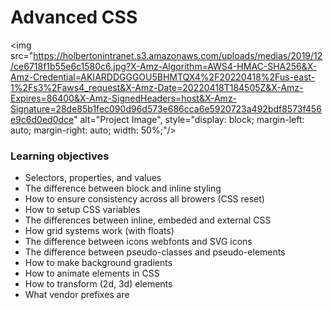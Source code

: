 # Advanced CSS

<img src="https://holbertonintranet.s3.amazonaws.com/uploads/medias/2019/12/ce6718f1b55e6c1580c6.jpg?X-Amz-Algorithm=AWS4-HMAC-SHA256&X-Amz-Credential=AKIARDDGGGOU5BHMTQX4%2F20220418%2Fus-east-1%2Fs3%2Faws4_request&X-Amz-Date=20220418T184505Z&X-Amz-Expires=86400&X-Amz-SignedHeaders=host&X-Amz-Signature=28de85b1fec090d96d573e686cca6e5920723a492bdf8573f456e9c6d0ed0dce"
    alt="Project Image",
    style="display: block; margin-left: auto; margin-right: auto; width: 50%;"/>

### Learning objectives

- Selectors, properties, and values
- The difference between block and inline styling
- How to ensure consistency across all browers (CSS reset)
- How to setup CSS variables
- The differences between inline, embeded and external CSS
- How grid systems work (with floats)
- The difference between icons webfonts and SVG icons
- The difference between pseudo-classes and pseudo-elements
- How to make background gradients
- How to animate elements in CSS
- How to transform (2d, 3d) elements
- What vendor prefixes are
